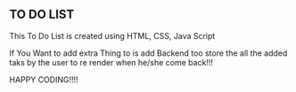 ## TO DO LIST

This To Do List is created using HTML, CSS, Java Script 

If You Want to add extra Thing to is add Backend too store the all the added taks by the user to re render when he/she come back!!!


HAPPY CODING!!!!
